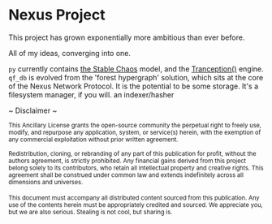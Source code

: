 # Nexus Project

This project has grown exponentially more ambitious than ever before.

All of my ideas, converging into one.

`py` currently contains [the Stable Chaos]() model, and the [Tranception()]() engine.
`qf_db` is evolved from the 'forest hypergraph' solution, which sits at the core of the Nexus Network Protocol. It is the potential to be some storage. It's a filesystem manager, if you will. an indexer/hasher


~ Disclaimer ~

<sup>
This Ancillary License grants the open-source community the perpetual right to freely use, modify, and repurpose any application, system, or service(s) herein, with the exemption of any commercial exploitation without prior written agreement. </sup>
<sup><br/><br/>
Redistribution, cloning, or rebranding of any part of this publication for profit, without the authors agreement, is strictly prohibited. Any financial gains derived from this project belong solely to its contributors, who retain all intellectual property and creative rights. This agreement shall be construed under common law and extends indefinitely across all dimensions and universes. </sup><br/><br/>
<sup>
This document must accompany all distributed content sourced from this publication. Any use of the contents herein must be appropriately credited and sourced. We appreciate you, but we are also serious. Stealing is not cool, but sharing is.</sup>

